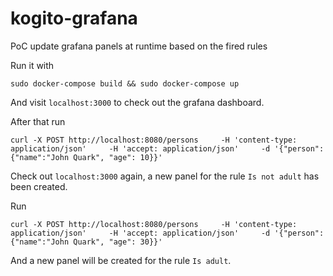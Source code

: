 # kogito-grafana
PoC update grafana panels at runtime based on the fired rules

Run it with 
```
sudo docker-compose build && sudo docker-compose up
```

And visit `localhost:3000` to check out the grafana dashboard. 

After that run 

```
curl -X POST http://localhost:8080/persons     -H 'content-type: application/json'     -H 'accept: application/json'     -d '{"person": {"name":"John Quark", "age": 10}}'
```

Check out `localhost:3000` again, a new panel for the rule `Is not adult` has been created. 

Run 

```
curl -X POST http://localhost:8080/persons     -H 'content-type: application/json'     -H 'accept: application/json'     -d '{"person": {"name":"John Quark", "age": 30}}'
```

And a new panel will be created for the rule `Is adult`.
